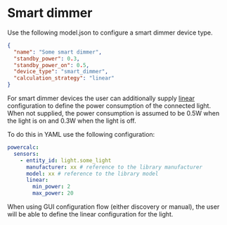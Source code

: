 # Smart dimmer

Use the following model.json to configure a smart dimmer device type.

```json
{
  "name": "Some smart dimmer",
  "standby_power": 0.3,
  "standby_power_on": 0.5,
  "device_type": "smart_dimmer",
  "calculation_strategy": "linear"
}
```

For smart dimmer devices the user can additionally supply [linear](../../linear.md) configuration to define the power consumption of the connected light.
When not supplied, the power consumption is assumed to be 0.5W when the light is on and 0.3W when the light is off.

To do this in YAML use the following configuration:

```yaml
powercalc:
  sensors:
    - entity_id: light.some_light
      manufacturer: xx # reference to the library manufacturer
      model: xx # reference to the library model
      linear:
        min_power: 2
        max_power: 20
```

When using GUI configuration flow (either discovery or manual), the user will be able to define the linear configuration for the light.
